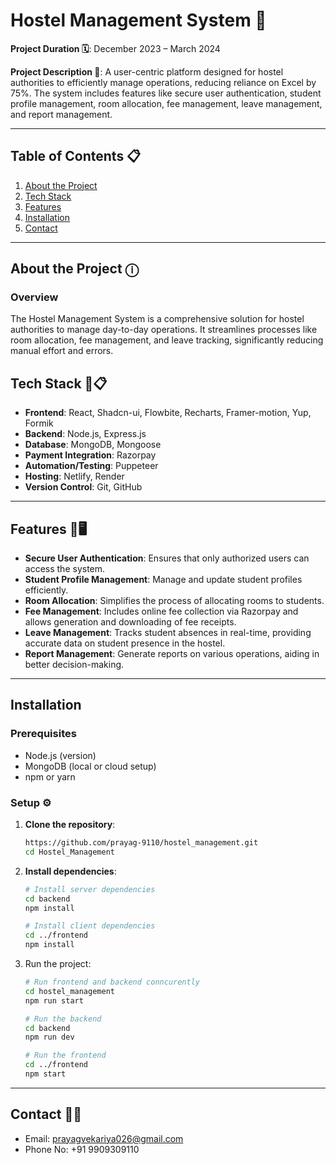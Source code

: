 # Hostel Management System 🏨

**Project Duration 🗓️**: December 2023 – March 2024 

**Project Description 📃**: A user-centric platform designed for hostel authorities to efficiently manage operations, reducing reliance on Excel by 75%. The system includes features like secure user authentication, student profile management, room allocation, fee management, leave management, and report management.

---

## Table of Contents 📋
1. [About the Project](#about-the-project)
2. [Tech Stack](#tech-stack)
3. [Features](#features)
4. [Installation](#installation)
5. [Contact](#contact)

---
  
## About the Project ⓘ

### Overview
The Hostel Management System is a comprehensive solution for hostel authorities to manage day-to-day operations. It streamlines processes like room allocation, fee management, and leave tracking, significantly reducing manual effort and errors.


## Tech Stack 🚀📋

- **Frontend**: React, Shadcn-ui, Flowbite, Recharts, Framer-motion, Yup, Formik
- **Backend**: Node.js, Express.js
- **Database**: MongoDB, Mongoose
- **Payment Integration**: Razorpay
- **Automation/Testing**: Puppeteer
- **Hosting**: Netlify, Render
- **Version Control**: Git, GitHub

---

## Features 📱🖥️

- **Secure User Authentication**: Ensures that only authorized users can access the system.
- **Student Profile Management**: Manage and update student profiles efficiently.
- **Room Allocation**: Simplifies the process of allocating rooms to students.
- **Fee Management**: Includes online fee collection via Razorpay and allows generation and downloading of fee receipts.
- **Leave Management**: Tracks student absences in real-time, providing accurate data on student presence in the hostel.
- **Report Management**: Generate reports on various operations, aiding in better decision-making.

---

## Installation

### Prerequisites
- Node.js (version)
- MongoDB (local or cloud setup)
- npm or yarn

### Setup ⚙️

1. **Clone the repository**:
   ```bash
   https://github.com/prayag-9110/hostel_management.git
   cd Hostel_Management

2. **Install dependencies**:
   ```bash
   # Install server dependencies
   cd backend
   npm install

   # Install client dependencies
   cd ../frontend
   npm install

4. Run the project:
   ```bash
   # Run frontend and backend conncurently
   cd hostel_management
   npm run start
   
   # Run the backend
   cd backend
   npm run dev

   # Run the frontend
   cd ../frontend
   npm start

---

## Contact 📩📞

- Email: prayagvekariya026@gmail.com
- Phone No: +91 9909309110

#
